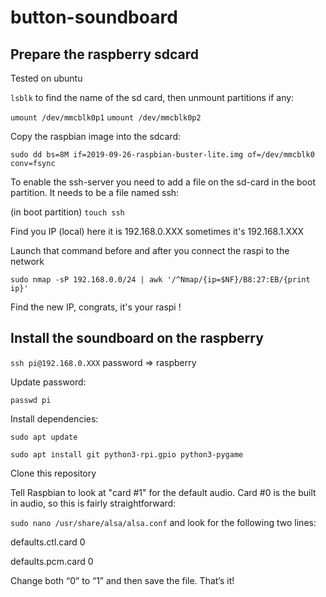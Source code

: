 # button-soundboard

## Prepare the raspberry sdcard
Tested on ubuntu

`lsblk` to find the name of the sd card, then unmount partitions if any:

`umount /dev/mmcblk0p1`
`umount /dev/mmcblk0p2`

Copy the raspbian image into the sdcard:

`sudo dd bs=8M if=2019-09-26-raspbian-buster-lite.img of=/dev/mmcblk0 conv=fsync`

To enable the ssh-server you need to add a file on the sd-card in the boot partition. It needs to be a file named ssh:

(in boot partition) `touch ssh`

Find you IP (local) here it is 192.168.0.XXX sometimes it's 192.168.1.XXX

Launch that command before and after you connect the raspi to the network

`sudo nmap -sP 192.168.0.0/24 | awk '/^Nmap/{ip=$NF}/B8:27:EB/{print ip}'`

Find the new IP, congrats, it's your raspi !

## Install the soundboard on the raspberry
`ssh pi@192.168.0.XXX`
password => raspberry

Update password:

`passwd pi`

Install dependencies:

`sudo apt update`

`sudo apt install git python3-rpi.gpio python3-pygame`

Clone this repository

Tell Raspbian to look at "card #1" for the default audio. Card #0 is the built in audio, so this is fairly straightforward:

`sudo nano /usr/share/alsa/alsa.conf` and look for the following two lines:

defaults.ctl.card 0

defaults.pcm.card 0

Change both “0” to “1” and then save the file. That’s it!
